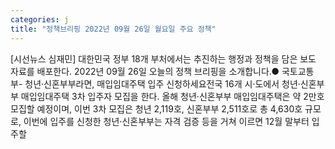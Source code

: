 ```yaml
---
categories: j
title: "정책브리핑 2022년 09월 26일 월요일 주요 정책"
---
```

[시선뉴스 심재민] 대한민국 정부 18개 부처에서는 추진하는 행정과 정책을 담은 보도 자료를 배포한다. 2022년 09월 26일 오늘의 정책 브리핑을 소개합니다.● 국토교통부- 청년·신혼부부라면, 매입임대주택 입주 신청하세요전국 16개 시·도에서 청년·신혼부부 매입임대주택 3차 입주자 모집을 한다. 올해 청년·신혼부부 매입임대주택은 약 2만호 모집할 예정이며, 이번 3차 모집은 청년 2,119호, 신혼부부 2,511호로 총 4,630호 규모로, 이번에 입주를 신청한 청년·신혼부부는 자격 검증 등을 거쳐 이르면 12월 말부터 입주할